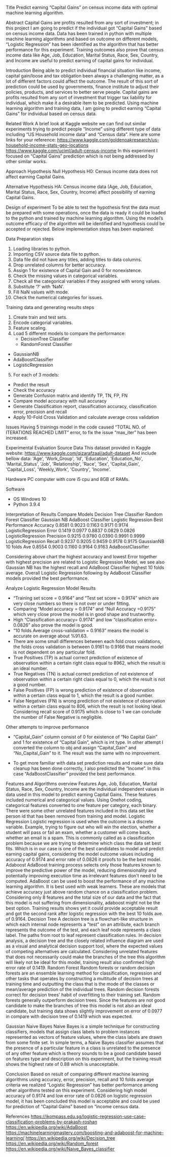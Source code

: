 Title
Predict earning “Capital Gains” on census income data with optimal machine learning algorithm.

Abstract
Capital Gains are profits resulted from any sort of investment; in this project I am going to predict if the individual got “Capital Gains” based on census income data.
Data has been trained in python with multiple machine learning algorithms and based on outcome on different models, “Logistic Regression” has been identified as the algorithm that has better performance for this experiment.
Training outcomes also prove that census income data like Age, Job, Education, Marital Status, Race, Sex, Country, and Income are useful to predict earning of capital gains for individual.

Introduction
Being able to predict individual financial situation like income, capital gain/loose and tax obligation been always a challenging matter, as a lot of different factors could affect the outcome.
The result of this sort of prediction could be used by governments, finance institute to adjust their policies, products, and services to better serve people.
Capital gains are profits resulted from any sort of investment that trigger tax liability for individual, which make it a desirable item to be predicted.
Using machine learning algorithm and training data, I am going to predict earning “Capital Gains” for individual based on census data.

Related Work
A brief look at Kaggle website we can find out similar experiments trying to predict people “Income” using different type of data including “US Household income data” and “Census data”. Here are some links for your reference:
https://www.kaggle.com/goldenoakresearch/us-household-income-stats-geo-locations
https://www.kaggle.com/uciml/adult-census-income
In this experiment I focused on “Capital Gains” prediction which is not being addressed by other similar works.
 
Approach 
Hypothesis
Null Hypothesis H0:
Census income data does not affect earning Capital Gains.

Alternative Hypothesis HA:
Census income data (Age, Job, Education, Marital Status, Race, Sex, Country, Income)
affect possibility of earning Capital Gains.

Design of experiment
To be able to test the hypothesis first the data must be prepared with some operations, once the data is ready it could be loaded to the python and trained by machine learning algorithm.
Using the model’s outcome efficacy of the algorithm will be identified and hypothesis could be accepted or rejected.
Below implementation steps has been explained:

Data Preparation steps
1) Loading libraries to python.
2) Importing CSV source data file to python.
3) Data file did not have any titles, adding titles to data columns.
4) Drop unrelated columns for better accuracy.
5) Assign 1 for existence of Capital Gain and 0 for nonexistence.
6) Check the missing values in categorical variables.
7) Check all the categorical variables if they assigned with wrong values.
8) Substitute ‘?’ with ‘NaN’.
9) Fill NaN values with mode.
10) Check the numerical categories for issues.

Training data and generating results steps
1) Create train and test sets.
2) Encode categorial variables.
3) Feature scaling.
4)  Load 5 different models to compare the performance:
	- DecisionTree Classifier
	- RandomForest Classifier
- GaussianNB
- AdaBoostClassifier
- LogisticRegression
5) For each of 3 models:
- Predict the result
- Check the accuracy
- Generate Confusion matrix and identify TP, TN, FP, FN
- Compare model accuracy with null accuracy
- Generate Classification report, classification accuracy, classification error, precision and recall
- Apply 10-Fold Cross Validation and calculate average cross validation

Issues
Having 5 trainings model in the code caused “TOTAL NO. of ITERATIONS REACHED LIMIT” error, to fix the issue “max_iter” has been increased. 

Experimental Evaluation 
Source Data
This dataset provided in Kaggle website:
https://www.kaggle.com/qizarafzaal/adult-dataset
And include bellow data:
'Age', 'Work_Group', 'Id', 'Education', 'Education_No', 'Marital_Status', 'Job', 'Relationship', 'Race', 'Sex', 'Capital_Gain', 'Capital_Loss', 'Weekly_Work', 'Country', 'Income'.

Hardware
PC computer with core i5 cpu and 8GB of RAMs.

Software
-	OS Windows 10
-	Python 3.9.4

Interpretation of Results
Compare Models
	Decision Tree Classifier	Random Forest Classifier	Gaussian NB	AdaBoost Classifier	Logistic Regression	Best Performance
Accuracy	0.8581	0.9023	0.1163	0.9171	0.9174	LogisticRegression
Error	0.1419	0.0977	0.8837	0.0829	0.0826	LogisticRegression
Precision	0.9215	0.9780	0.0390	0.9991	0.9999	LogisticRegression
Recall	0.9237	0.9205	0.9459	0.9178	0.9175	GaussianNB
10 folds Ave	0.8554	0.9003	0.1160	0.9164	0.9163	AdaBoostClassifier

Considering above chart the highest accuracy and lowest Error together with highest precision are related to Logistic Regression Model, we see also Gaussian NB has the highest recall and AdaBoost Classifier highest 10 folds average.
Overall Logistic Regression following by AdaBoost Classifier models provided the best performance.

Analyze Logistic Regression Model Results
-	“Training set score = 0.9164” and “Test set score = 0.9174” which are very close numbers so there is not over or under fitting.
-	Comparing “Model accuracy = 0.9174” and “Null Accuracy =0.9175” which very close prove the model is in good shape and trustworthy.
-	High “Classification accuracy= 0.9174” and low “classification error= 0.0826” also prove the model is good.
-	“10 folds Average cross-validation = 0.9163” means the model is accurate on average about %91.63.
-	There are some small differences between each fold cross validations, the folds cross validation is between 0.9161 to 0.9166 that means model is not dependent on any particular fold.
-	True Positives (TP) is actual correct prediction of existence of observation within a certain right class equal to 8962, which the result is an ideal number.
-	True Negatives (TN) is actual correct prediction of not existence of observation within a certain right class equal to 0, which the result is not a good number.
-	False Positives (FP) is wrong prediction of existence of observation within a certain class equal to 1, which the result is a good number.
-	False Negatives (FN) is wrong prediction of not existence of observation within a certain class equal to 806, which the result is not looking ideal. Considering recall score of 0.9175 which is close to 1 we can conclude the number of False Negative is negligible.

Other attempts to improve performance
-	“Capital_Gain” column consist of 0 for existence of “No Capital Gain” and 1 for existence of “Capital Gain”, which is int type. In other attempt I converted the column to obj and assign “Capital_Gain” and “No_Capital_Gain” to it. The result was the same with no improvement. 

-	To get more familiar with data set prediction results and make sure data cleanup has been done correctly, I also predicted the “Income”. In this case “AdaBoostClassifier” provided the best performance.

Features and Algorithms overview
Features
Age, Job, Education, Marital Status, Race, Sex, Country, Income are the individual independent values in data used in this model to predict earning Capital Gains. 
These features included numerical and categorical values. Using Onehot coding, categorical features converted to one feature per category, each binary.
There were some other unrelated features included in this data set like person id that has been removed from training and model.
Logistic Regression
Logistic regression is used when the outcome is a discrete variable. Example, trying to figure out who will win the election, whether a student will pass or fail an exam, whether a customer will come back, whether an email is a spam. This is commonly called as a classification problem because we are trying to determine which class the data set best fits.
Which is in our case is one of the best candidates to model and predict earning capital gains, considering the model outcome values including accuracy of 0.9174 and error rate of 0.0826 it proofs to be the best model.
Adaboost
AdaBoost training process selects only those features known to improve the predictive power of the model, reducing dimensionality and potentially improving execution time as irrelevant features don't need to be computed.
AdaBoost can be used to boost the performance of any machine learning algorithm. It is best used with weak learners. These are models that achieve accuracy just above random chance on a classification problem.
Considering only 8 features and the total size of our data and the fact that this model is not suffering from dimensionality, adaboost might not be the best option. Training results shows yet it could provide acceptable result and got the second rank after logistic regression with the best 10 folds ave. of 0.9164. 
Decision Tree
A decision tree is a flowchart-like structure in which each internal node represents a "test" on an attribute, each branch represents the outcome of the test, and each leaf node represents a class label. The paths from root to leaf represent classification rules.
In decision analysis, a decision tree and the closely related influence diagram are used as a visual and analytical decision support tool, where the expected values of competing alternatives are calculated.
Considering unrelated features that does not necessarily could make the branches of the tree this algorithm will likely not be ideal for this model, training result also confirmed high error rate of 0.1419.
Random Forest
Random forests or random decision forests are an ensemble learning method for classification, regression and other tasks that operates by constructing a multitude of decision trees at training time and outputting the class that is the mode of the classes or mean/average prediction of the individual trees. Random decision forests correct for decision trees' habit of overfitting to their training set. Random forests generally outperform decision trees.
Since the features are not good candidate to make the branches of tree this model is not also an ideal candidate, but training data shows slightly improvement on error of 0.0977 in compare with decision tree of 0.1419 which was expected.


Gaussian Naive Bayes
Naive Bayes is a simple technique for constructing classifiers, models that assign class labels to problem instances represented as vectors of feature values, where the class labels are drawn from some finite set.
In simple terms, a Naive Bayes classifier assumes that the presence of a particular feature in a class is unrelated to the presence of any other feature which is theory sounds to be a good candidate based on features type and description on this experiment, but the training result shows the highest rate of 0.88 which is unacceptable.

Conclusion
Based on result of comparing different machine learning algorithms using accuracy, error, precision, recall and 10 folds average criteria we realized “Logistic Regression” has better performance among other algorithms tested on this experiment.
Considering high model accuracy of 0.9174 and low error rate of 0.0826 on logistic regression model, it has been concluded this model is acceptable and could be used for prediction of “Capital Gains” based on “income census data.

References
https://ikompass.edu.sg/logistic-regression-use-case-classification-problems-by-prakash-roshan
https://en.wikipedia.org/wiki/AdaBoost
https://machinelearningmastery.com/boosting-and-adaboost-for-machine-learning/
https://en.wikipedia.org/wiki/Decision_tree
https://en.wikipedia.org/wiki/Random_forest
https://en.wikipedia.org/wiki/Naive_Bayes_classifier

